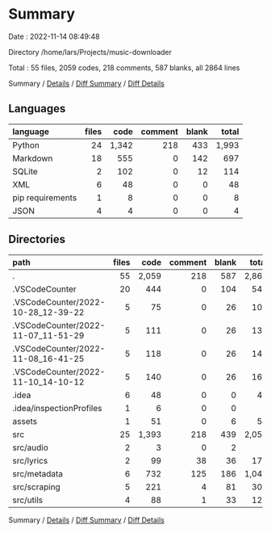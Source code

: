# Summary

Date : 2022-11-14 08:49:48

Directory /home/lars/Projects/music-downloader

Total : 55 files,  2059 codes, 218 comments, 587 blanks, all 2864 lines

Summary / [Details](details.md) / [Diff Summary](diff.md) / [Diff Details](diff-details.md)

## Languages
| language | files | code | comment | blank | total |
| :--- | ---: | ---: | ---: | ---: | ---: |
| Python | 24 | 1,342 | 218 | 433 | 1,993 |
| Markdown | 18 | 555 | 0 | 142 | 697 |
| SQLite | 2 | 102 | 0 | 12 | 114 |
| XML | 6 | 48 | 0 | 0 | 48 |
| pip requirements | 1 | 8 | 0 | 0 | 8 |
| JSON | 4 | 4 | 0 | 0 | 4 |

## Directories
| path | files | code | comment | blank | total |
| :--- | ---: | ---: | ---: | ---: | ---: |
| . | 55 | 2,059 | 218 | 587 | 2,864 |
| .VSCodeCounter | 20 | 444 | 0 | 104 | 548 |
| .VSCodeCounter/2022-10-28_12-39-22 | 5 | 75 | 0 | 26 | 101 |
| .VSCodeCounter/2022-11-07_11-51-29 | 5 | 111 | 0 | 26 | 137 |
| .VSCodeCounter/2022-11-08_16-41-25 | 5 | 118 | 0 | 26 | 144 |
| .VSCodeCounter/2022-11-10_14-10-12 | 5 | 140 | 0 | 26 | 166 |
| .idea | 6 | 48 | 0 | 0 | 48 |
| .idea/inspectionProfiles | 1 | 6 | 0 | 0 | 6 |
| assets | 1 | 51 | 0 | 6 | 57 |
| src | 25 | 1,393 | 218 | 439 | 2,050 |
| src/audio | 2 | 3 | 0 | 2 | 5 |
| src/lyrics | 2 | 99 | 38 | 36 | 173 |
| src/metadata | 6 | 732 | 125 | 186 | 1,043 |
| src/scraping | 5 | 221 | 4 | 81 | 306 |
| src/utils | 4 | 88 | 1 | 33 | 122 |

Summary / [Details](details.md) / [Diff Summary](diff.md) / [Diff Details](diff-details.md)